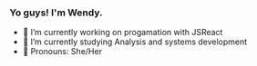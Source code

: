 ### Yo guys! I'm Wendy.

- 🌙 I’m currently working on progamation with JSReact
- 🌙 I’m currently studying Analysis and systems development
- 🌙 Pronouns: She/Her

##
